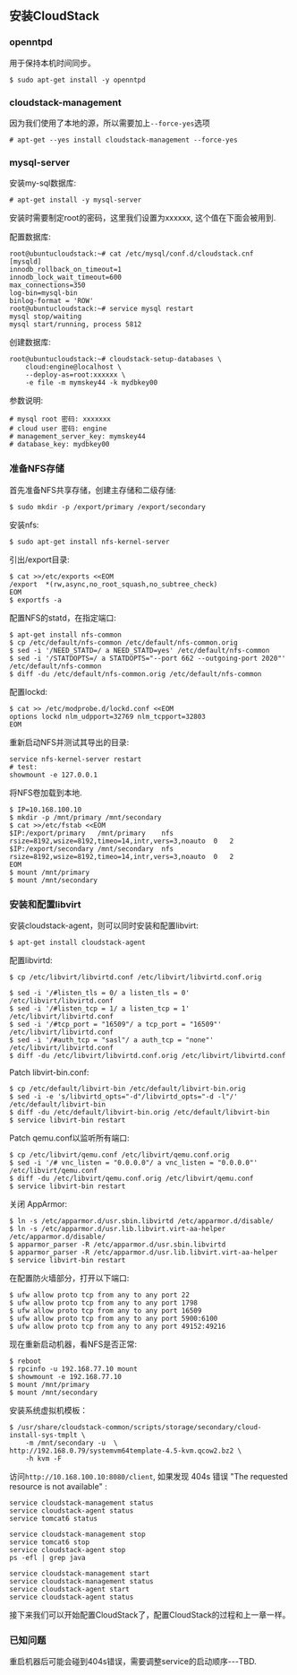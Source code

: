 ## 安装CloudStack
### openntpd
用于保持本机时间同步。    

```
$ sudo apt-get install -y openntpd
```

### cloudstack-management
因为我们使用了本地的源，所以需要加上`--force-yes`选项

```
# apt-get --yes install cloudstack-management --force-yes
```

### mysql-server
安装my-sql数据库:    

```
# apt-get install -y mysql-server
```
安装时需要制定root的密码，这里我们设置为xxxxxx, 这个值在下面会被用到.    

配置数据库:     

```
root@ubuntucloudstack:~# cat /etc/mysql/conf.d/cloudstack.cnf 
[mysqld]
innodb_rollback_on_timeout=1
innodb_lock_wait_timeout=600
max_connections=350
log-bin=mysql-bin
binlog-format = 'ROW'
root@ubuntucloudstack:~# service mysql restart
mysql stop/waiting
mysql start/running, process 5812
```
创建数据库:   

```
root@ubuntucloudstack:~# cloudstack-setup-databases \
	cloud:engine@localhost \
	--deploy-as=root:xxxxxx \
	-e file -m mymskey44 -k mydbkey00
```
参数说明:    

```
# mysql root 密码: xxxxxxx
# cloud user 密码: engine
# management_server_key: mymskey44
# database_key: mydbkey00
```


### 准备NFS存储


首先准备NFS共享存储，创建主存储和二级存储:    
```
$ sudo mkdir -p /export/primary /export/secondary
```
安装nfs:    

```
$ sudo apt-get install nfs-kernel-server
```
引出/export目录:    

```
$ cat >>/etc/exports <<EOM
/export  *(rw,async,no_root_squash,no_subtree_check)
EOM
$ exportfs -a

```
配置NFS的statd，在指定端口:    

```
$ apt-get install nfs-common 
$ cp /etc/default/nfs-common /etc/default/nfs-common.orig
$ sed -i '/NEED_STATD=/ a NEED_STATD=yes' /etc/default/nfs-common
$ sed -i '/STATDOPTS=/ a STATDOPTS="--port 662 --outgoing-port 2020"'
/etc/default/nfs-common
$ diff -du /etc/default/nfs-common.orig /etc/default/nfs-common
```
配置lockd:    

```
$ cat >> /etc/modprobe.d/lockd.conf <<EOM
options lockd nlm_udpport=32769 nlm_tcpport=32803
EOM
```
重新启动NFS并测试其导出的目录:    

```
service nfs-kernel-server restart
# test:
showmount -e 127.0.0.1
```

将NFS卷加载到本地. 

```
$ IP=10.168.100.10
$ mkdir -p /mnt/primary /mnt/secondary
$ cat >>/etc/fstab <<EOM
$IP:/export/primary   /mnt/primary    nfs
rsize=8192,wsize=8192,timeo=14,intr,vers=3,noauto  0   2
$IP:/export/secondary /mnt/secondary  nfs
rsize=8192,wsize=8192,timeo=14,intr,vers=3,noauto  0   2
EOM
$ mount /mnt/primary
$ mount /mnt/secondary
```

### 安装和配置libvirt
安装cloudstack-agent，则可以同时安装和配置libvirt:    

```
$ apt-get install cloudstack-agent
```
配置libvirtd:    

```
$ cp /etc/libvirt/libvirtd.conf /etc/libvirt/libvirtd.conf.orig

$ sed -i '/#listen_tls = 0/ a listen_tls = 0' /etc/libvirt/libvirtd.conf
$ sed -i '/#listen_tcp = 1/ a listen_tcp = 1' /etc/libvirt/libvirtd.conf
$ sed -i '/#tcp_port = "16509"/ a tcp_port = "16509"' /etc/libvirt/libvirtd.conf
$ sed -i '/#auth_tcp = "sasl"/ a auth_tcp = "none"' /etc/libvirt/libvirtd.conf
$ diff -du /etc/libvirt/libvirtd.conf.orig /etc/libvirt/libvirtd.conf
```

Patch libvirt-bin.conf:

```
$ cp /etc/default/libvirt-bin /etc/default/libvirt-bin.orig
$ sed -i -e 's/libvirtd_opts="-d"/libvirtd_opts="-d -l"/' /etc/default/libvirt-bin
$ diff -du /etc/default/libvirt-bin.orig /etc/default/libvirt-bin
$ service libvirt-bin restart
```

Patch qemu.conf以监听所有端口:     

```
$ cp /etc/libvirt/qemu.conf /etc/libvirt/qemu.conf.orig
$ sed -i '/# vnc_listen = "0.0.0.0"/ a vnc_listen = "0.0.0.0"' /etc/libvirt/qemu.conf
$ diff -du /etc/libvirt/qemu.conf.orig /etc/libvirt/qemu.conf
$ service libvirt-bin restart
```

关闭 AppArmor:

```
$ ln -s /etc/apparmor.d/usr.sbin.libvirtd /etc/apparmor.d/disable/
$ ln -s /etc/apparmor.d/usr.lib.libvirt.virt-aa-helper /etc/apparmor.d/disable/
$ apparmor_parser -R /etc/apparmor.d/usr.sbin.libvirtd
$ apparmor_parser -R /etc/apparmor.d/usr.lib.libvirt.virt-aa-helper
$ service libvirt-bin restart
```
在配置防火墙部分，打开以下端口:    

```
$ ufw allow proto tcp from any to any port 22
$ ufw allow proto tcp from any to any port 1798
$ ufw allow proto tcp from any to any port 16509
$ ufw allow proto tcp from any to any port 5900:6100
$ ufw allow proto tcp from any to any port 49152:49216
```
现在重新启动机器，看NFS是否正常:  

```
$ reboot
$ rpcinfo -u 192.168.77.10 mount
$ showmount -e 192.168.77.10
$ mount /mnt/primary
$ mount /mnt/secondary
```

安装系统虚拟机模板：    

```
$ /usr/share/cloudstack-common/scripts/storage/secondary/cloud-install-sys-tmplt \
    -m /mnt/secondary -u  \
http://192.168.0.79/systemvm64template-4.5-kvm.qcow2.bz2 \ 
    -h kvm -F
```

访问`http://10.168.100.10:8080/client`, 如果发现
 404s 错误 "The requested resource is not available" :    

```
service cloudstack-management status
service cloudstack-agent status
service tomcat6 status

service cloudstack-management stop
service tomcat6 stop
service cloudstack-agent stop
ps -efl | grep java

service cloudstack-management start
service cloudstack-management status
service cloudstack-agent start
service cloudstack-agent status
```

接下来我们可以开始配置CloudStack了，配置CloudStack的过程和上一章一样。   

### 已知问题
重启机器后可能会碰到404s错误，需要调整service的启动顺序---TBD.   
